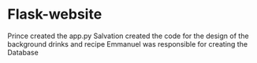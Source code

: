 # Flask-website
Prince created the app.py
Salvation created the code for the design of the background drinks and recipe 
Emmanuel was responsible for creating the Database
